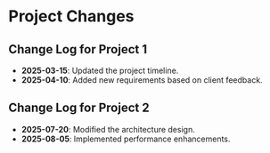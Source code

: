 # Project Changes

## Change Log for Project 1
- **2025-03-15**: Updated the project timeline.
- **2025-04-10**: Added new requirements based on client feedback.

## Change Log for Project 2
- **2025-07-20**: Modified the architecture design.
- **2025-08-05**: Implemented performance enhancements.
